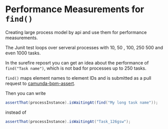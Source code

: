 # Performance Measurements for `find()`

Creating large process model by api and use them for performance measurements.

The Junit test loops over serveral processes with 10, 50 , 100, 250 500 and even 1000 tasks.

In the surefire reposrt you can get an idea about the performance of  `find("Task name")`, which is not bad for processes up to 250 tasks.

`find()` maps element names to element IDs and is submitted as a pull request to [camunda-bpm-assert](https://github.com/camunda/camunda-bpm-assert).

Then you can write

```java
assertThat(processInstance).isWaitingAt(find("My long task name"));
```

instead of 
```java
assertThat(processInstance).isWaitingAt("Task_126gsw");
```
